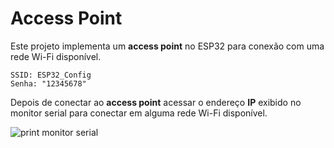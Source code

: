 # Access Point

Este projeto implementa um **access point** no ESP32 para conexão com uma rede Wi-Fi disponível.

```
SSID: ESP32_Config
Senha: "12345678"
```

Depois de conectar ao **access point** acessar o endereço **IP** exibido no monitor serial para conectar em alguma rede Wi-Fi disponível.

![print monitor serial](/print_monitor.png)


